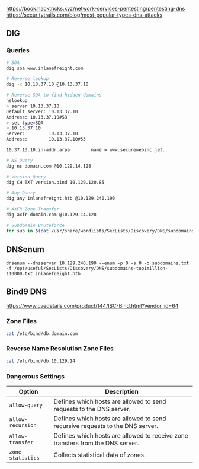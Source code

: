 https://book.hacktricks.xyz/network-services-pentesting/pentesting-dns
https://securitytrails.com/blog/most-popular-types-dns-attacks
## DIG
### Queries
```bash
# SOA
dig soa www.inlanefreight.com

# Reverse lookup
dig -x 10.13.37.10 @10.13.37.10

# Reverse SOA to find hidden domains
nslookup               
> server 10.13.37.10
Default server: 10.13.37.10
Address: 10.13.37.10#53
> set type=SOA
> 10.13.37.10
Server:         10.13.37.10
Address:        10.13.37.10#53

10.37.13.10.in-addr.arpa        name = www.securewebinc.jet.

# NS Query
dig ns domain.com @10.129.14.128

# Version Query
dig CH TXT version.bind 10.129.120.85

# Any Query
dig any inlanefreight.htb @10.129.240.190

# AXFR Zone Transfer
dig axfr domain.com @10.129.14.128

# Subdomain Bruteforce
for sub in $(cat /usr/share/wordlists/SecLists/Discovery/DNS/subdomains-top1million-110000.txt);do dig $sub.inlanefreight.htb @10.129.240.190 | grep -v ';\|SOA' | sed -r '/^\s*$/d' | grep $sub | tee -a subdomains.txt;done
```

## DNSenum
```
dnsenum --dnsserver 10.129.240.190 --enum -p 0 -s 0 -o subdomains.txt -f /opt/useful/SecLists/Discovery/DNS/subdomains-top1million-110000.txt inlanefreight.htb
```
## Bind9 DNS
https://www.cvedetails.com/product/144/ISC-Bind.html?vendor_id=64
### Zone Files
```bash
cat /etc/bind/db.domain.com
```
### Reverse Name Resolution Zone Files
```bash
cat /etc/bind/db.10.129.14
```

### Dangerous Settings

| **Option**        | **Description**                                                                |
| ----------------- | ------------------------------------------------------------------------------ |
| `allow-query`     | Defines which hosts are allowed to send requests to the DNS server.            |
| `allow-recursion` | Defines which hosts are allowed to send recursive requests to the DNS server.  |
| `allow-transfer`  | Defines which hosts are allowed to receive zone transfers from the DNS server. |
| `zone-statistics` | Collects statistical data of zones.                                            |